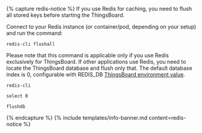 {% capture redis-notice %}
If you use Redis for caching, you need to flush all stored keys before starting the ThingsBoard.

Connect to your Redis instance (or container/pod, depending on your setup) and run the command: 

`redis-cli flushall`

Please note that this command is applicable only if you use Redis exclusively for ThingsBoard. If other applications use Redis, you need to locate the ThingsBoard database and flush only that. The default database index is 0, configurable with REDIS_DB <a style="pointer-events: all;" href="/docs/user-guide/install/config/">ThingsBoard environment value</a>.

`redis-cli`

`select 0`

`flushdb`
 
{% endcapture %}
{% include templates/info-banner.md content=redis-notice %}

